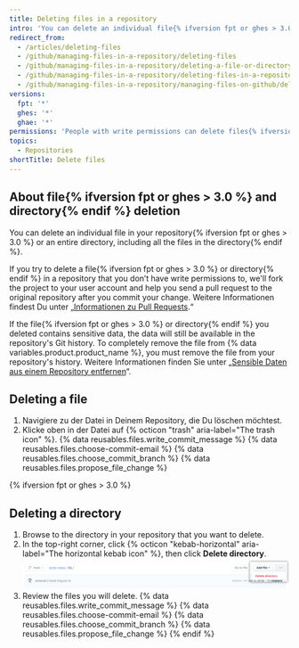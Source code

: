 ```yaml
---
title: Deleting files in a repository
intro: 'You can delete an individual file{% ifversion fpt or ghes > 3.0 %} or an entire directory{% endif %} in your repository on {% data variables.product.product_name %}.'
redirect_from:
  - /articles/deleting-files
  - /github/managing-files-in-a-repository/deleting-files
  - /github/managing-files-in-a-repository/deleting-a-file-or-directory
  - /github/managing-files-in-a-repository/deleting-files-in-a-repository
  - /github/managing-files-in-a-repository/managing-files-on-github/deleting-files-in-a-repository
versions:
  fpt: '*'
  ghes: '*'
  ghae: '*'
permissions: 'People with write permissions can delete files{% ifversion fpt or ghes > 3.0 %} or directories{% endif %} in a repository.'
topics:
  - Repositories
shortTitle: Delete files
---
```


## About file{% ifversion fpt or ghes > 3.0 %} and directory{% endif %} deletion

You can delete an individual file in your repository{% ifversion fpt or ghes > 3.0 %} or an entire directory, including all the files in the directory{% endif %}.

If you try to delete a file{% ifversion fpt or ghes > 3.0 %} or directory{% endif %} in a repository that you don’t have write permissions to, we'll fork the project to your user account and help you send a pull request to the original repository after you commit your change. Weitere Informationen findest Du unter „[Informationen zu Pull Requests](/github/collaborating-with-issues-and-pull-requests/about-pull-requests).“

If the file{% ifversion fpt or ghes > 3.0 %} or directory{% endif %} you deleted contains sensitive data, the data will still be available in the repository's Git history. To completely remove the file from {% data variables.product.product_name %}, you must remove the file from your repository's history. Weitere Informationen finden Sie unter „[Sensible Daten aus einem Repository entfernen](/github/authenticating-to-github/removing-sensitive-data-from-a-repository)“.

## Deleting a file

1. Navigiere zu der Datei in Deinem Repository, die Du löschen möchtest.
2. Klicke oben in der Datei auf {% octicon "trash" aria-label="The trash icon" %}.
{% data reusables.files.write_commit_message %}
{% data reusables.files.choose-commit-email %}
{% data reusables.files.choose_commit_branch %}
{% data reusables.files.propose_file_change %}

{% ifversion fpt or ghes > 3.0 %}
## Deleting a directory

1. Browse to the directory in your repository that you want to delete.
1. In the top-right corner, click {% octicon "kebab-horizontal" aria-label="The horizontal kebab icon" %}, then click **Delete directory**. ![Button to delete a directory](/assets/images/help/repository/delete-directory-button.png)
1. Review the files you will delete.
{% data reusables.files.write_commit_message %}
{% data reusables.files.choose-commit-email %}
{% data reusables.files.choose_commit_branch %}
{% data reusables.files.propose_file_change %}
{% endif %}
